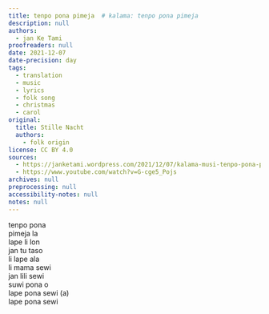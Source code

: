 ```yaml
---
title: tenpo pona pimeja  # kalama: tenpo pona pimeja
description: null
authors:
  - jan Ke Tami
proofreaders: null
date: 2021-12-07
date-precision: day
tags:
  - translation
  - music
  - lyrics
  - folk song
  - christmas
  - carol
original:
  title: Stille Nacht
  authors:
    - folk origin
license: CC BY 4.0
sources:
  - https://janketami.wordpress.com/2021/12/07/kalama-musi-tenpo-pona-pimeja/
  - https://www.youtube.com/watch?v=G-cge5_Pojs
archives: null
preprocessing: null
accessibility-notes: null
notes: null
---
```


tenpo pona  \
pimeja la  \
lape li lon  \
jan tu taso  \
li lape ala  \
li mama sewi  \
jan lili sewi  \
suwi pona o  \
lape pona sewi (a)  \
lape pona sewi
